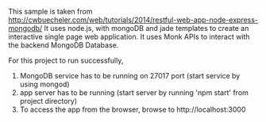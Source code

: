 This sample is taken from http://cwbuecheler.com/web/tutorials/2014/restful-web-app-node-express-mongodb/
It uses node.js, with mongoDB and jade templates to create an interactive single page web application. It uses Monk APIs to interact with the backend MongoDB Database.

For this project to run successfully,
1. MongoDB service has to be running on 27017 port (start service by using mongod)
2. app server has to be running (start server by running 'npm start' from project directory)
3. To access the app from the browser, browse to http://localhost:3000
